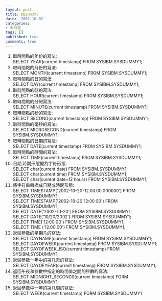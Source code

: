 ```yaml
---
layout: post
title: DB2小技巧
date: '2007-10-02'
categories:
- 未分类
tags: []
published: true
comments: true
---
```

<p><ol>
	<li>取時間點的年份的寫法:<br />
	SELECT YEAR(current timestamp) FROM SYSIBM.SYSDUMMY1;</li>
	<li>取時間點的月份的寫法:<br />
	SELECT MONTH(current timestamp) FROM SYSIBM.SYSDUMMY1;</li>
	<li>取時間點的日的寫法:<br />
	SELECT DAY(current timestamp) FROM SYSIBM.SYSDUMMY1;</li>
	<li>取時間點的時的寫法:<br />
	SELECT HOUR(current timestamp) FROM SYSIBM.SYSDUMMY1;</li>
	<li>取時間點的分的寫法:<br />
	SELECT MINUTE(current timestamp) FROM SYSIBM.SYSDUMMY1;</li>
	<li>取時間點的秒的寫法:<br />
	SELECT SECOND(current timestamp) FROM SYSIBM.SYSDUMMY1;</li>
	<li>取時間點的毫秒的寫法:<br />
	SELECT MICROSECOND(current timestamp) FROM SYSIBM.SYSDUMMY1;</li>
	<li>取時間點的日期的寫法:<br />
	SELECT DATE(current timestamp) FROM SYSIBM.SYSDUMMY1;</li>
	<li>取時間點的時間的寫法:<br />
	SELECT TIME(current timestamp) FROM SYSIBM.SYSDUMMY1;</li>
	<li>日期,時間形態變為字符形態:<br />
	SELECT char(current date) FROM SYSIBM.SYSDUMMY1;<br />
	SELECT char(current time) FROM SYSIBM.SYSDUMMY1;<br />
	SELECT char(current date+12 hours) FROM SYSIBM.SYSDUMMY1;</li>
	<li>將字符串轉換成日期或時間形態:<br />
	SELECT TIMESTAMP(&#39;2002-10-20-12.00.00.000000&#39;) FROM SYSIBM.SYSDUMMY1;<br />
	SELECT TIMESTAMP(&#39;2002-10-20 12:00:00&#39;) FROM SYSIBM.SYSDUMMY1;<br />
	SELECT DATE(&#39;2002-10-20&#39;) FROM SYSIBM.SYSDUMMY1;<br />
	SELECT DATE(&#39;10/20/2002&#39;) FROM SYSIBM.SYSDUMMY1;<br />
	SELECT TIME(&#39;12:00:00&#39;) FROM SYSIBM.SYSDUMMY1;<br />
	SELECT TIME (&#39;12.00.00&#39;) FROM SYSIBM.SYSDUMMY1;</li>
	<li>返回參數的星期几的寫法:<br />
	SELECT DAYNAME(current timestamp) FROM SYSIBM.SYSDUMMY1;<br />
	SELECT DAYOFWEEK(current timestamp) FROM SYSIBM.SYSDUMMY1;<br />
	SELECT DAYOFWEEK_ISO(current timestamp) FROM SYSIBM.SYSDUMMY1;</li>
	<li>返回參數一年中的第几天的寫法:<br />
	SELECT DAYOFYEAR(current timestamp) FROM SYSIBM.SYSDUMMY1;</li>
	<li>返回午夜和參數中指定的時間值之間的秒數的寫法:<br />
	SELECT MIDNIGHT_SECONDS(current timestamp) FORM SYSIBM.SYSDUMMY1;</li>
	<li>返回參數中一年的第几周的寫法:<br />
	SELECT WEEK(current timestamp) FORM SYSIBM.SYSDUMMY1<br />
	</li>
</ol>
</p>
